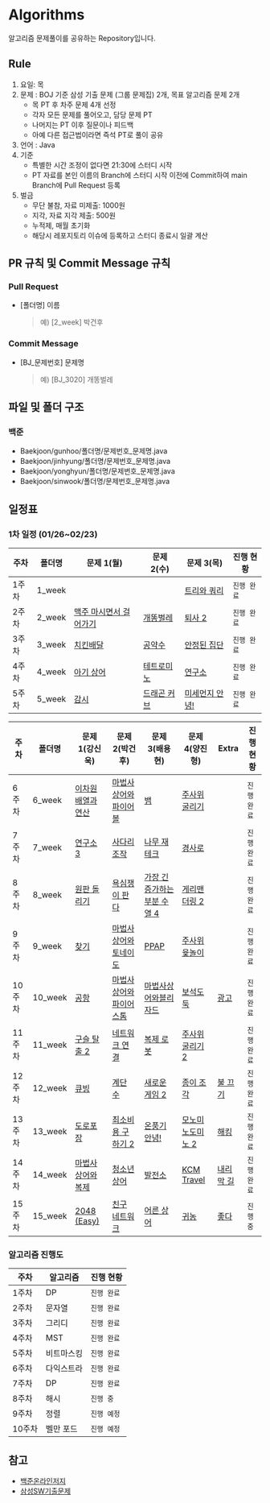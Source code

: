 # Algorithms
알고리즘 문제풀이를 공유하는 Repository입니다.

## Rule
1. 요일: 목
2. 문제 : BOJ 기준 삼성 기출 문제 (그룹 문제집) 2개, 목표 알고리즘 문제 2개
    - 목 PT 후 차주 문제 4개 선정
    - 각자 모든 문제를 풀어오고, 담당 문제 PT
    - 나머지는 PT 이후 질문이나 피드백
    - 아예 다른 접근법이라면 즉석 PT로 풀이 공유
3. 언어 : Java
4. 기준
    - 특별한 시간 조정이 없다면 21:30에 스터디 시작
    - PT 자료를 본인 이름의 Branch에 스터디 시작 이전에 Commit하여 main Branch에 Pull Request 등록
5. 벌금
    - 무단 불참, 자료 미제출: 1000원
    - 지각, 자료 지각 제출: 500원
    - 누적제, 매월 초기화
    - 해당시 레포지토리 이슈에 등록하고 스터디 종료시 일괄 계산

## PR 규칙 및 Commit Message 규칙
### Pull Request
- [폴더명] 이름
    > 예) [2_week] 박건후

### Commit Message
- [BJ_문제번호] 문제명
    > 예) [BJ_3020] 개똥벌레

## 파일 및 폴더 구조
### 백준
- Baekjoon/gunhoo/폴더명/문제번호_문제명.java
- Baekjoon/jinhyung/폴더명/문제번호_문제명.java
- Baekjoon/yonghyun/폴더명/문제번호_문제명.java
- Baekjoon/sinwook/폴더명/문제번호_문제명.java

## 일정표

### 1차 일정 (01/26~02/23)
| **주차** | **폴더명** | **문제 1(월)**                                          | **문제 2(수)**                                           | **문제 3(목)**                                       | **진행 현황** |
|--------|---------|------------------------------------------------------|-------------------------------------------------------|---------------------------------------------------|-----------|
| 1주차    | 1_week  |                                                      |                                                       | [트리와 쿼리](https://www.acmicpc.net/problem/15681)   | `진행 완료`   |
| 2주차    | 2_week  | [맥주 마시면서 걸어가기](https://www.acmicpc.net/problem/9205) | [개똥벌레](https://www.acmicpc.net/problem/3020)          | [퇴사 2](https://www.acmicpc.net/problem/15486)     | `진행 완료`   |
| 3주차    | 3_week  | [치킨배달](https://www.acmicpc.net/problem/15686)        | [공약수](https://www.acmicpc.net/problem/2436)           | [안정된 집단](https://www.acmicpc.net/problem/2653)    | `진행 완료`   |
| 4주차    | 4_week  | [아기 상어](https://www.acmicpc.net/problem/16236)       | [테트로미노](https://www.acmicpc.net/problem/14500)        | [연구소](https://www.acmicpc.net/problem/14502)      | `진행 완료`   |
| 5주차    | 5_week  | [감시](https://www.acmicpc.net/problem/15683)          | [드래곤 커브](https://www.acmicpc.net/problem/15685)       | [미세먼지 안녕!](https://www.acmicpc.net/problem/17144) | `진행 완료`   |

| **주차** | **폴더명** | **문제 1(강신욱)**                                        | **문제 2(박건후)**                                          | **문제 3(배용현)**                                              | **문제 4(양진형)**                                       | Extra                                         | **진행 현황** |
|--------|---------|------------------------------------------------------|--------------------------------------------------------|------------------------------------------------------------|-----------------------------------------------------|-----------------------------------------------|-----------|
| 6주차    | 6_week  | [이차원 배열과 연산](https://www.acmicpc.net/problem/17140)  | [마법사 상어와 파이어볼](https://www.acmicpc.net/problem/20056)  | [뱀](https://www.acmicpc.net/problem/3190)                  | [주사위 굴리기](https://www.acmicpc.net/problem/14499)    |                                               | `진행 완료`   |
| 7주차    | 7_week  | [연구소 3](https://www.acmicpc.net/problem/17142)       | [사다리 조작](https://www.acmicpc.net/problem/15684)        | [나무 재테크](https://www.acmicpc.net/problem/16235)            | [경사로](https://www.acmicpc.net/problem/14890)        |                                               | `진행 완료`   |
| 8주차    | 8_week  | [원판 돌리기](https://www.acmicpc.net/problem/17822)      | [욕심쟁이 판다](https://www.acmicpc.net/problem/1937)        | [가장 긴 증가하는 부분 수열 4](https://www.acmicpc.net/problem/14002) | [게리맨더링 2](https://www.acmicpc.net/problem/17779)    |                                               | `진행 완료`   |
| 9주차    | 9_week  | [찾기](https://www.acmicpc.net/problem/1786)           | [마법사 상어와 토네이도](https://www.acmicpc.net/problem/20057)  | [PPAP](https://www.acmicpc.net/problem/16120)              | [주사위 윷놀이](https://www.acmicpc.net/problem/17825)    |                                               | `진행 완료`   |
| 10주차   | 10_week | [공항](https://www.acmicpc.net/problem/10775)          | [마법사 상어와 파이어스톰](https://www.acmicpc.net/problem/20058) | [마법사상어와블리자드](https://www.acmicpc.net/problem/21611)        | [보석도둑](https://www.acmicpc.net/problem/1202)        | [광고](https://www.acmicpc.net/problem/1305)    | `진행 완료`   |
| 11주차   | 11_week | [구슬 탈출 2](https://www.acmicpc.net/problem/13460)     | [네트워크 연결](https://www.acmicpc.net/problem/1922)        | [복제 로봇](https://www.acmicpc.net/problem/1944)              | [주사위 굴리기 2](https://www.acmicpc.net/problem/23288)  |                                               | `진행 완료`   |
| 12주차   | 12_week | [큐빙](https://www.acmicpc.net/problem/5373)           | [계단 수](https://www.acmicpc.net/problem/1562)           | [새로운 게임 2](https://www.acmicpc.net/problem/17837)          | [종이 조각](https://www.acmicpc.net/problem/14391)      | [불 끄기](https://www.acmicpc.net/problem/14939) | `진행 완료`   |
| 13주차   | 13_week | [도로포장](https://www.acmicpc.net/problem/1162)         | [최소비용 구하기 2](https://www.acmicpc.net/problem/11779)    | [온풍기 안녕!](https://www.acmicpc.net/problem/23289)           | [모노미노도미노 2](https://www.acmicpc.net/problem/20061)  | [해킹](https://www.acmicpc.net/problem/10282)   | `진행 완료`   |
| 14주차   | 14_week | [마법사 상어와 복제](https://www.acmicpc.net/problem/23290)  | [청소년 상어](https://www.acmicpc.net/problem/19236)        | [발전소](https://www.acmicpc.net/problem/1102)                | [KCM Travel](https://www.acmicpc.net/problem/10217) | [내리막 길](https://www.acmicpc.net/problem/1520) | `진행 완료`   |
| 15주차   | 15_week | [2048 (Easy)](https://www.acmicpc.net/problem/12100) | [친구 네트워크](https://www.acmicpc.net/problem/4195)        | [어른 상어](https://www.acmicpc.net/problem/19237)             | [귀농](https://www.acmicpc.net/problem/1184)          | [좋다](https://www.acmicpc.net/problem/1253)    | `진행 중`    |

### 알고리즘 진행도
| 주차   | 알고리즘  | 진행 현황   |
|------|-------|---------|
| 1주차  | DP    | `진행 완료` |
| 2주차  | 문자열   | `진행 완료` |
| 3주차  | 그리디   | `진행 완료` |
| 4주차  | MST   | `진행 완료` |
| 5주차  | 비트마스킹 | `진행 완료` |
| 6주차  | 다익스트라 | `진행 완료` |
| 7주차  | DP    | `진행 완료` |
| 8주차  | 해시    | `진행 중`  |
| 9주차  | 정렬    | `진행 예정` |
| 10주차 | 벨만 포드 | `진행 예정` |

## 참고
- [백준온라인저지](https://www.acmicpc.net/)
- [삼성SW기출문제](https://www.acmicpc.net/group/workbook/view/16664/53490)
